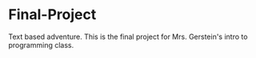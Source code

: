 # Final-Project
Text based adventure. This is the final project for Mrs. Gerstein's intro to programming class.

